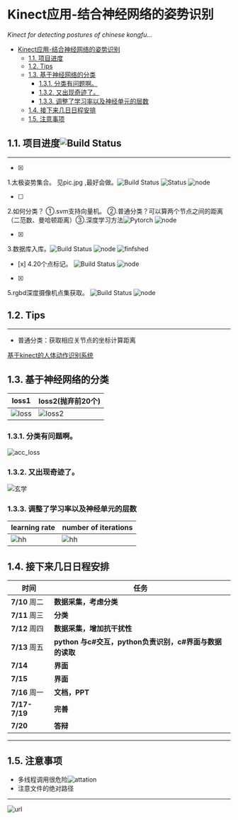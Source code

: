 # Kinect应用-结合神经网络的姿势识别
_Kinect for detecting postures of chinese kongfu..._


<!-- TOC -->

- [Kinect应用-结合神经网络的姿势识别](#kinect应用-结合神经网络的姿势识别)
    - [1.1. 项目进度](#11-项目进度)
    - [1.2. Tips](#12-tips)
    - [1.3. 基于神经网络的分类](#13-基于神经网络的分类)
        - [1.3.1. 分类有问题啊。](#131-分类有问题啊)
        - [1.3.2. 又出现奇迹了。](#132-又出现奇迹了)
        - [1.3.3. 调整了学习率以及神经单元的层数](#133-调整了学习率以及神经单元的层数)
    - [1.4. 接下来几日日程安排](#14-接下来几日日程安排)
    - [1.5. 注意事项](#15-注意事项)

<!-- /TOC -->

## 1.1. 项目进度![Build Status](https://img.shields.io/badge/%E8%BF%9B%E5%BA%A6-Stagnation-lightgrey.svg)

___ 



- [x] 
1.太极姿势集合。  见pic.jpg ,最好会做。![Build Status](https://ci.pytorch.org/jenkins/job/pytorch-master/badge/icon) ![Status](https://img.shields.io/badge/finished-%E9%99%88%E8%BF%9C%E5%86%9B%2C%E4%BD%95%E5%BD%A6%E4%BD%B6-blue.svg) ![node](https://img.shields.io/badge/%E7%8E%8B%E6%96%B9%E5%B9%B4-adding-green.svg)

- [ ] 
2.如何分类？ ①.svm支持向量机。 ②.普通分类？可以算两个节点之间的距离（二范数、曼哈顿距离）③.深度学习方法![Pytorch](https://img.shields.io/badge/Framework-PyTorch-brightgreen.svg)  ![node](https://img.shields.io/badge/%E7%8E%8B%E6%96%B9%E5%B9%B4-adding-green.svg)


- [x] 
3.数据库入库。![Build Status](https://camo.githubusercontent.com/7ff1a64ca6e9f85bcdfc81a2e11bff01b9ad3d33/68747470733a2f2f7472617669732d63692e6f72672f70696b65736c65792f6769746875626261646765732e737667) ![node](https://img.shields.io/badge/%E7%8E%8B%E6%96%B9%E5%B9%B4-adding-green.svg) ![finfshed](https://img.shields.io/badge/finished-%E9%99%88%E8%BF%9C%E5%86%9B-blue.svg)
- [x] 
4.20个点标记。  ![Build Status](https://ci.pytorch.org/jenkins/job/pytorch-master/badge/icon) ![node](https://img.shields.io/badge/%E7%8E%8B%E6%96%B9%E5%B9%B4-adding-green.svg)
- [x] 
5.rgbd深度摄像机点集获取。  ![Build Status](https://camo.githubusercontent.com/7ff1a64ca6e9f85bcdfc81a2e11bff01b9ad3d33/68747470733a2f2f7472617669732d63692e6f72672f70696b65736c65792f6769746875626261646765732e737667) ![node](https://img.shields.io/badge/%E7%8E%8B%E6%96%B9%E5%B9%B4-adding-green.svg) 

## 1.2. Tips 
___
- 普通分类：获取相应关节点的坐标计算距离

[基于kinect的人体动作识别系统](https://img-blog.csdn.net/20170930162524582?watermark/2/text/aHR0cDovL2Jsb2cuY3Nkbi5uZXQvYmFvbGlucQ==/font/5a6L5L2T/fontsize/400/fill/I0JBQkFCMA==/dissolve/70/gravity/Center)

## 1.3. 基于神经网络的分类
loss1 | loss2(抛弃前20个)
---- | ---
![loss](https://github.com/wfnian/Kinect/blob/master/%E9%AA%A8%E9%AA%BC%E5%9D%90%E6%A0%87%E7%82%B9%E7%9A%84%E8%8E%B7%E5%8F%96%E5%85%A5%E5%BA%93/loss.png?raw=true)|![loss2](https://github.com/wfnian/Kinect/blob/master/%E9%AA%A8%E9%AA%BC%E5%9D%90%E6%A0%87%E7%82%B9%E7%9A%84%E8%8E%B7%E5%8F%96%E5%85%A5%E5%BA%93/loss2.png?raw=true)
### 1.3.1. 分类有问题啊。
![acc_loss](https://github.com/wfnian/Kinect/blob/master/loss_acc.png?raw=true)
### 1.3.2. 又出现奇迹了。
![玄学](https://github.com/wfnian/Kinect/blob/master/geez.png?raw=true)
### 1.3.3. 调整了学习率以及神经单元的层数
learning rate | number of iterations
---- | ---
![hh](https://github.com/wfnian/Kinect/blob/master/7-11-18-26.png?raw=true)|![hh](https://github.com/wfnian/Kinect/blob/master/7-11-18-30.png?raw=true)

## 1.4. 接下来几日日程安排
__时间__ | __任务__
---- | ---
__7/10__ 周二|__数据采集，考虑分类__
__7/11__ 周三|__分类__
__7/12__ 周四|__数据采集，增加抗干扰性__
__7/13__ 周五|__python 与c#交互，python负责识别，c#界面与数据的读取__
__7/14__ |__界面__
__7/15__ |__界面__
__7/16__ 周一|__文档，PPT__
__7/17-7/19__|__完善__
__7/20__|__答辩__
___
## 1.5. 注意事项


- 多线程调用很危险![attation](https://img.shields.io/badge/Attention-Serious-red.svg) 
- 注意文件的绝对路径
---
![url](https://qr.api.cli.im/qr?data=https%253A%252F%252Fgithub.com%252Fwfnian%252FKinect&level=H&transparent=false&bgcolor=%23ffffff&forecolor=%23000000&blockpixel=12&marginblock=1&logourl=http%3A&size=136&kid=cliim&key=6fc6080d5e7a26cb74bf361066319a3c)
